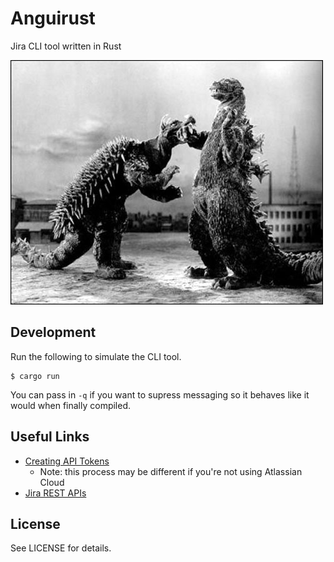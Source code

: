# Anguirust
Jira CLI tool written in Rust

![Anguirus vs. Godzilla](anguirus.jpg)

## Development

Run the following to simulate the CLI tool.

    $ cargo run

You can pass in `-q` if you want to supress messaging so it behaves like it would when finally compiled.

## Useful Links

- [Creating API Tokens](https://id.atlassian.com/manage/api-tokens)
  - Note: this process may be different if you're not using Atlassian Cloud
- [Jira REST APIs](https://developer.atlassian.com/server/jira/platform/rest-apis/)

## License
See LICENSE for details.